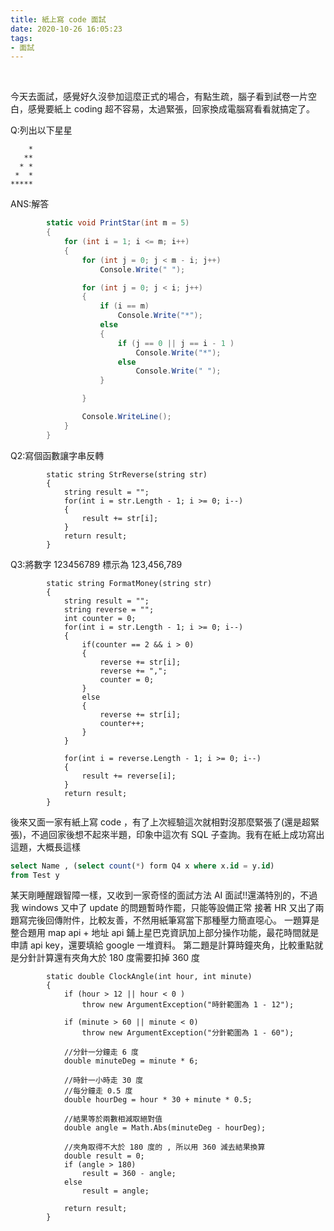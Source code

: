 ```yaml
---
title: 紙上寫 code 面試
date: 2020-10-26 16:05:23
tags:
- 面試
---
```

&nbsp;
<!-- more -->
今天去面試，感覺好久沒參加這麼正式的場合，有點生疏，腦子看到試卷一片空白，感覺要紙上 coding 超不容易，太過緊張，回家換成電腦寫看看就搞定了。

Q:列出以下星星
```
    *
   **
  * *
 *  *
***** 
```
ANS:解答
``` csharp
        static void PrintStar(int m = 5)
        {
            for (int i = 1; i <= m; i++)
            {
                for (int j = 0; j < m - i; j++)
                    Console.Write(" ");

                for (int j = 0; j < i; j++)
                {
                    if (i == m)
                        Console.Write("*");
                    else
                    {
                        if (j == 0 || j == i - 1 )
                            Console.Write("*");
                        else
                            Console.Write(" ");
                    }

                }

                Console.WriteLine();
            }
        }

```
Q2:寫個函數讓字串反轉
```
        static string StrReverse(string str)
        {
            string result = "";
            for(int i = str.Length - 1; i >= 0; i--)
            {
                result += str[i];
            }
            return result;
        }

```
Q3:將數字 123456789 標示為 123,456,789
```
        static string FormatMoney(string str)
        {
            string result = "";
            string reverse = "";
            int counter = 0;
            for(int i = str.Length - 1; i >= 0; i--)
            {
                if(counter == 2 && i > 0)
                {
                    reverse += str[i];
                    reverse += ",";
                    counter = 0;
                }
                else
                {
                    reverse += str[i];
                    counter++;
                }
            }

            for(int i = reverse.Length - 1; i >= 0; i--)
            {
                result += reverse[i];
            }
            return result;
        }

```

後來又面一家有紙上寫 code ，有了上次經驗這次就相對沒那麼緊張了(還是超緊張)，不過回家後想不起來半題，印象中這次有 SQL 子查詢。我有在紙上成功寫出這題，大概長這樣
``` sql
select Name , (select count(*) form Q4 x where x.id = y.id)
from Test y
```

某天剛睡醒跟智障一樣，又收到一家奇怪的面試方法 AI 面試!!還滿特別的，不過我 windows 又中了 update 的問題暫時作罷，只能等設備正常
接著 HR 又出了兩題寫完後回傳附件，比較友善，不然用紙筆寫當下那種壓力簡直噁心。
一題算是整合題用 map api + 地址 api 鋪上星巴克資訊加上部分操作功能，最花時間就是申請 api key，還要填給 google 一堆資料。
第二題是計算時鐘夾角，比較重點就是分針計算還有夾角大於 180 度需要扣掉 360 度
``` 
        static double ClockAngle(int hour, int minute)
        {
            if (hour > 12 || hour < 0 )
                throw new ArgumentException("時針範圍為 1 - 12");

            if (minute > 60 || minute < 0)
                throw new ArgumentException("分針範圍為 1 - 60");

            //分針一分鐘走 6 度
            double minuteDeg = minute * 6;

            //時針一小時走 30 度
            //每分鐘走 0.5 度
            double hourDeg = hour * 30 + minute * 0.5;

            //結果等於兩數相減取絕對值
            double angle = Math.Abs(minuteDeg - hourDeg);

            //夾角取得不大於 180 度的 , 所以用 360 減去結果換算
            double result = 0;
            if (angle > 180)
                result = 360 - angle;
            else
                result = angle;

            return result;
        }

```
